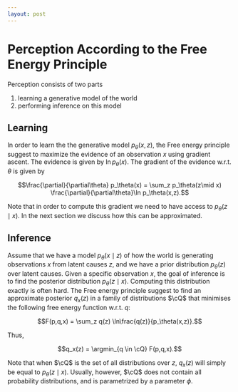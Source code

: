 ```yaml
---
layout: post
---
```


# Perception According to the Free Energy Principle

Perception consists of two parts 
1. learning a generative model of the world 
2. performing inference on this model 

## Learning 
In order to learn the the generative model $p_\theta(x,z)$, the Free energy principle suggest to maximize the evidence of an observation $x$ using gradient ascent. The evidence is given by $\ln p_\theta(x)$. The gradient of the evidence w.r.t. $\theta$ is given by

$$\frac{\partial}{\partial\theta} p_\theta(x) = \sum_z p_\theta(z\mid x) \frac{\partial}{\partial\theta}\ln p_\theta(x,z).$$

Note that in order to compute this gradient we need to have access to $p_\theta(z\mid x)$. In the next section we discuss how this can be approximated. 


## Inference

Assume that we have a model  $p_\theta(x \mid  z)$  of how the world is generating observations $x$ from latent causes $z$, and we have a prior distribution $p_\theta(z)$ over latent causes. Given a specific observation $x$, the goal of inference is to find the posterior distribution $p_\theta(z \mid  x)$. Computing this distribution exactly is often hard. The Free energy principle suggest to find an approximate posterior $q_x(z)$ in a family of distributions $\cQ$ that minimises the following free energy function w.r.t. $q$:

$$F(p,q,x) = \sum_z q(z) \ln\frac{q(z)}{p_\theta(x,z)}.$$

Thus,

$$q_x(z) = \argmin_{q \in \cQ} F(p,q,x).$$ 

Note that when $\cQ$ is the set of all distributions over $z$, $q_x(z)$ will simply be equal to $p_\theta(z\mid x)$. Usually, however, $\cQ$  does not contain all probability distributions, and is parametrized by a parameter $\phi$. 